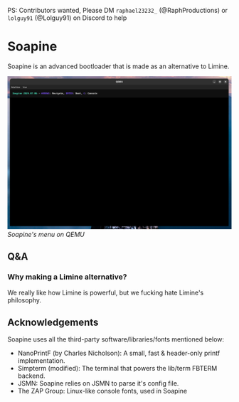 PS: Contributors wanted, Please DM `raphael23232_` (@RaphProductions) or `lolguy91` (@Lolguy91) on Discord to help

# Soapine
Soapine is an advanced bootloader that is made as an alternative to Limine.

<img src="preview.png" alt="Soapine's menu on QEMU" title="Soapine's menu on QEMU" width="1024"></img>
*Soapine's menu on QEMU*

## Q&A
### Why making a Limine alternative?
We really like how Limine is powerful, but we fucking hate Limine's philosophy.

## Acknowledgements
Soapine uses all the third-party software/libraries/fonts mentioned below:

* NanoPrintF (by Charles Nicholson): A small, fast & header-only printf implementation.
* Simpterm (modified): The terminal that powers the lib/term FBTERM backend.
* JSMN: Soapine relies on JSMN to parse it's config file.
* The ZAP Group: Linux-like console fonts, used in Soapine
